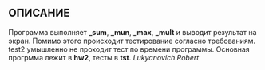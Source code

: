## ОПИСАНИЕ
Программа выполняет **_sum**, **_mun**, **_max**, **_mult** 
и выводит  результат на экран. Помимо этого происходит тестирование
согласно требованиям. test2 умышленно не проходит тест по времени программы. Основная прогрмма лежит в __hw2__, тесты в __tst__.
_Lukyanovich Robert_